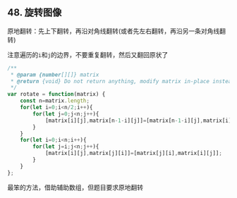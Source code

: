 ## 48. 旋转图像

原地翻转：先上下翻转，再沿对角线翻转(或者先左右翻转，再沿另一条对角线翻转)

注意遍历的`i`和`j`的边界，不要重复翻转，然后又翻回原状了

```javascript
/**
 * @param {number[][]} matrix
 * @return {void} Do not return anything, modify matrix in-place instead.
 */
var rotate = function(matrix) {
    const n=matrix.length;
    for(let i=0;i<n/2;i++){
        for(let j=0;j<n;j++){
            [matrix[i][j],matrix[n-1-i][j]]=[matrix[n-1-i][j],matrix[i][j]];
        }
    }
    for(let i=0;i<n;i++){
        for(let j=i;j<n;j++){
            [matrix[i][j],matrix[j][i]]=[matrix[j][i],matrix[i][j]];
        }
    }
};
```

最笨的方法，借助辅助数组，但题目要求原地翻转